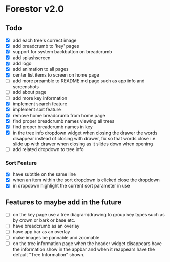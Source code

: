# Forestor v2.0

## Todo

- [x] add each tree's correct image
- [x] add breadcrumb to 'key' pages
- [x] support for system backbutton on breadcrumb
- [x] add splashscreen
- [x] add logo
- [x] add animation to all pages
- [x] center list items to screen on home page
- [ ] add more preamble to README.md page such as app info and screenshots
- [ ] add about page
- [ ] add more key information
- [x] implement search feature
- [x] implement sort feature
- [x] remove home breadcrumb from home page
- [x] find proper breadcrumb names viewing all trees
- [x] find proper breadcrumb names in key
- [x] in the tree info dropdown widget when closing the drawer the words disappear instead of closing with drawer, fix so
      that words close i.e. slide up with drawer when closing as it slides down when opening
- [ ] add related dropdown to tree info

### Sort Feature

- [x] have subtitle on the same line
- [x] when an item within the sort dropdown is clicked close the dropdown
- [x] in dropdown highlight the current sort parameter in use

## Features to maybe add in the future

- [ ] on the key page use a tree diagram/drawing to group key types such as by crown or bark or base etc.
- [ ] have breadcrumb as an overlay
- [ ] have app bar as an overlay
- [ ] make images be pannable and zoomable
- [ ] on the tree information page when the header widget disappears have the information show in the appbar and when it reappears have the default "Tree Information" shown.

